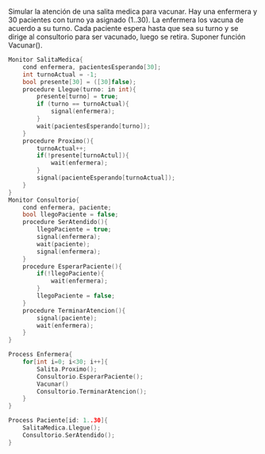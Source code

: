 Simular la atención de una salita medica para vacunar. Hay una enfermera y 30 pacientes con turno ya asignado (1..30). La enfermera los vacuna de acuerdo a su turno. Cada paciente espera hasta que sea su turno y se dirige al consultorio para ser vacunado, luego se retira. Suponer función Vacunar().

```c
Monitor SalitaMedica{
	cond enfermera, pacientesEsperando[30];
	int turnoActual = -1;
	bool presente[30] = ([30]false);
	procedure Llegue(turno: in int){
		presente[turno] = true;
		if (turno == turnoActual){
			signal(enfermera);
		}
		wait(pacientesEsperando[turno]);
	}
	procedure Proximo(){
		turnoActual++;
		if(!presente[turnoActul]){
			wait(enfermera);
		}
		signal(pacienteEsperando[turnoActual]);
	}
}
Monitor Consultorio{
	cond enfermera, paciente;
	bool llegoPaciente = false;
	procedure SerAtendido(){
		llegoPaciente = true;
		signal(enfermera);
		wait(paciente);
		signal(enfermera);
	}
	procedure EsperarPaciente(){
		if(!llegoPaciente){
			wait(enfermera);
		}
		llegoPaciente = false;
	}
	procedure TerminarAtencion(){
		signal(paciente);
		wait(enfermera);
	}
}

Process Enfermera{
	for[int i=0; i<30; i++]{
		Salita.Proximo();
		Consultorio.EsperarPaciente();
		Vacunar()
		Consultorio.TerminarAtencion();
	}
}

Process Paciente[id: 1..30]{
	SalitaMedica.Llegue();
	Consultorio.SerAtendido();
}
```